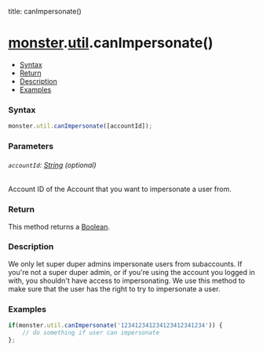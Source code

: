 title: canImpersonate()

# [monster][monster].[util][util].canImpersonate()

* [Syntax](#syntax)
* [Return](#return)
* [Description](#description)
* [Examples](#examples)

### Syntax
```javascript
monster.util.canImpersonate([accountId]);
```

### Parameters

###### `accountId`: [String][string_literal] (optional)

Account ID of the Account that you want to impersonate a user from.

### Return
This method returns a [Boolean][boolean].

### Description
We only let super duper admins impersonate users from subaccounts. If you're not a super duper admin, or if you're using the account you logged in with, you shouldn't have access to impersonating. We use this method to make sure that the user has the right to try to impersonate a user.

### Examples
```javascript
if(monster.util.canImpersonate('123412341234123412341234')) {
	// do something if user can impersonate
};
```

[monster]: ../../monster.md
[util]: ../util.md


[string_literal]: https://developer.mozilla.org/en-US/docs/Web/JavaScript/Guide/Values,_variables,_and_literals#String_literals
[object_literal]: https://developer.mozilla.org/en-US/docs/Web/JavaScript/Guide/Values,_variables,_and_literals#Object_literals
[boolean]: https://developer.mozilla.org/en-US/docs/Web/JavaScript/Guide/Grammar_and_types#Boolean_literals
